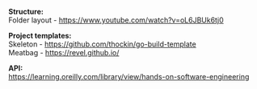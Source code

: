 
**Structure:**  
  Folder layout - https://www.youtube.com/watch?v=oL6JBUk6tj0

**Project templates:**  
  Skeleton - https://github.com/thockin/go-build-template  
  Meatbag  - https://revel.github.io/

**API:**  
  https://learning.oreilly.com/library/view/hands-on-software-engineering
